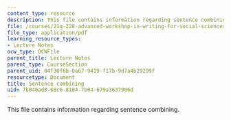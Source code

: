 ```yaml
---
content_type: resource
description: This file contains information regarding sentence combining.
file: /courses/21g-228-advanced-workshop-in-writing-for-social-sciences-and-architecture-els-spring-2007/7b046ad868c681047b04679a3637906d_MIT21G.228S07_sent_combine.pdf
file_type: application/pdf
learning_resource_types:
- Lecture Notes
ocw_type: OCWFile
parent_title: Lecture Notes
parent_type: CourseSection
parent_uid: 04f30f6b-0a67-9419-f17b-9d7a4b29299f
resourcetype: Document
title: Sentence combining
uid: 7b046ad8-68c6-8104-7b04-679a3637906d
---
```

This file contains information regarding sentence combining.

